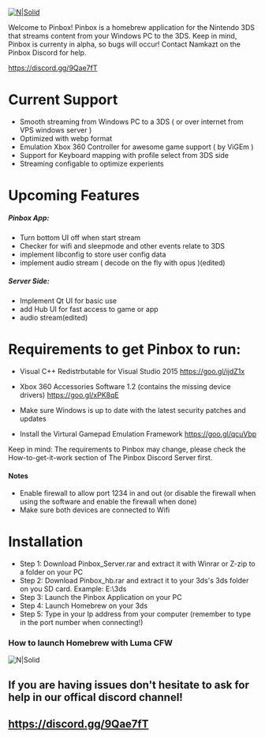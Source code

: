 
[![N|Solid](https://cdn.discordapp.com/attachments/340110838947905538/398521362236309515/test.png)](https://github.com/namkazt/PinBox)

Welcome to Pinbox! Pinbox is a homebrew application for the Nintendo 3DS that streams content from your Windows PC to the 3DS. Keep in mind, Pinbox is currenty in alpha, so bugs will occur! Contact Namkazt on the Pinbox Discord for help. 

https://discord.gg/9Qae7fT

# Current Support
- Smooth streaming from Windows PC to a 3DS ( or over internet from VPS windows server )
- Optimized with webp format
- Emulation Xbox 360 Controller for awesome game support ( by ViGEm )
 - Support for Keyboard mapping with profile select from 3DS side
 - Streaming configable to optimize experients
 
# Upcoming Features

##### Pinbox App:
- Turn bottom UI off when start stream
- Checker for wifi and sleepmode and other events relate to 3DS
- implement libconfig to store user config data
- implement audio stream ( decode on the fly with opus )(edited)

##### Server Side:
- Implement Qt UI for basic use
- add Hub UI for fast access to game or app
- audio stream(edited)

# Requirements to get Pinbox to run:
* Visual C++ Redistrbutable for Visual Studio 2015
https://goo.gl/ijdZ1x
- Xbox 360 Accessories Software 1.2 (contains the missing device drivers)
https://goo.gl/xPK8qE

- Make sure Windows is up to date with the latest security patches and updates
- Install the Virtural Gamepad Emulation Framework
https://goo.gl/qcuVbp

Keep in mind: The requirements to Pinbox may change, please check the How-to-get-it-work section of The Pinbox Discord Server first.

#### Notes
- Enable firewall to allow port 1234 in and out (or disable the firewall when using the software and enable the firewall when done)
- Make sure both devices are connected to Wifi

# Installation

- Step 1: Download Pinbox_Server.rar and extract it with Winrar or Z-zip to a folder on your PC
- Step 2: Download Pinbox_hb.rar and extract it to your 3ds's 3ds folder on you SD card. Example: E:\3ds
- Step 3: Launch the Pinbox Application on your PC
- Step 4: Launch Homebrew on your 3ds
- Step 5: Type in your Ip address from your computer (remember to type in the port number when connecting!)

### How to launch Homebrew with Luma CFW
![N|Solid](https://i.imgur.com/KjHZC6D.png)

## If you are having issues don't hesitate to ask for help in our offical discord channel! 
## https://discord.gg/9Qae7fT
